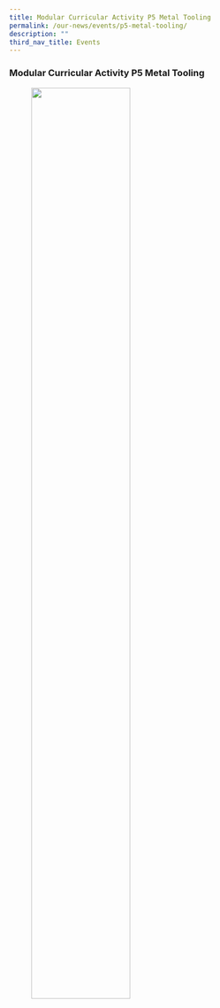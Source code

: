 ```yaml
---
title: Modular Curricular Activity P5 Metal Tooling
permalink: /our-news/events/p5-metal-tooling/
description: ""
third_nav_title: Events
---
```

### **Modular Curricular Activity P5 Metal Tooling**

<figure>
<img src="/images/cce4.jpeg" style="width:65%">
<figcaption> 
 </figcaption>
</figure>